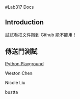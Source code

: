 #Lab317 Docs

## Introduction
試試看把文件搬到 Github 能不能用！

## 傳送門測試
[Python Playground](https://github.com/Lab-317/docs/blob/master/PythonPlaygroundIntro.md)



Weston Chen

Nicole Liu

bustta

